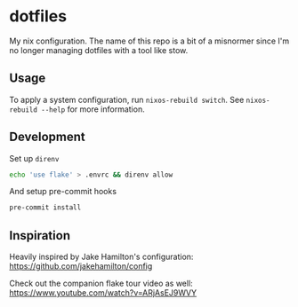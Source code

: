 # dotfiles

My nix configuration. The name of this repo is a bit of a misnormer since I'm no
longer managing dotfiles with a tool like stow.

## Usage

To apply a system configuration, run `nixos-rebuild switch`. See `nixos-rebuild
--help` for more information.

## Development

Set up `direnv`

```bash
echo 'use flake' > .envrc && direnv allow
```

And setup pre-commit hooks

```bash
pre-commit install
```

## Inspiration

Heavily inspired by Jake Hamilton's configuration:
https://github.com/jakehamilton/config

Check out the companion flake tour video as well:
https://www.youtube.com/watch?v=ARjAsEJ9WVY
